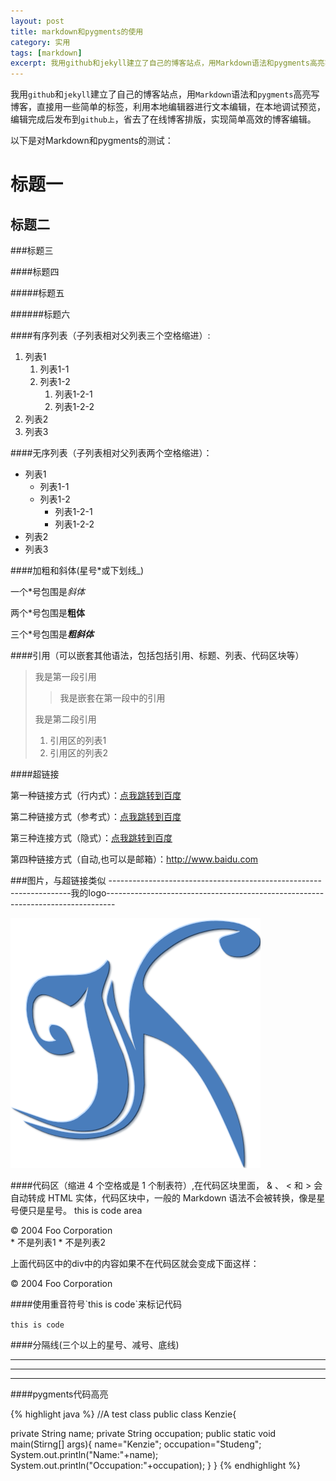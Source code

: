 ```yaml
---
layout: post
title: markdown和pygments的使用
category: 实用
tags: [markdown]
excerpt: 我用github和jekyll建立了自己的博客站点，用Markdown语法和pygments高亮写博客，直接用一些简单的标签，利用本地编辑器进行文本编辑，在本地调试预览，编辑完成后发布到github上，省去了在线博客排版，实现简单高效的博客编辑。
---
```

我用`github`和`jekyll`建立了自己的博客站点，用`Markdown`语法和`pygments`高亮写博客，直接用一些简单的标签，利用本地编辑器进行文本编辑，在本地调试预览，编辑完成后发布到`github上`，省去了在线博客排版，实现简单高效的博客编辑。

以下是对Markdown和pygments的测试：

标题一
======

标题二
------

###标题三

####标题四

#####标题五

######标题六

####有序列表（子列表相对父列表三个空格缩进）:

1. 列表1
   1. 列表1-1
   1. 列表1-2
      1. 列表1-2-1
      1. 列表1-2-2
1. 列表2
1. 列表3

####无序列表（子列表相对父列表两个空格缩进）：

* 列表1
  * 列表1-1
  * 列表1-2
    * 列表1-2-1
    * 列表1-2-2
* 列表2
* 列表3

####加粗和斜体(星号*或下划线_)

一个\*号包围是*斜体*

两个\*号包围是**粗体**

三个\*号包围是***粗斜体***

####引用（可以嵌套其他语法，包括包括引用、标题、列表、代码区块等）

> 我是第一段引用
>
>> 我是嵌套在第一段中的引用
>
> 我是第二段引用
>
>1. 引用区的列表1
>1. 引用区的列表2

####超链接

第一种链接方式（行内式）：[点我跳转到百度](http://www.baidu.com "百度")

第二种链接方式（参考式）：[点我跳转到百度][link]

[link]: http://www.baidu.com

第三种连接方式（隐式）：[点我跳转到百度][]

[点我跳转到百度]: http://www.baidu.com

第四种链接方式（自动,也可以是邮箱）：<http://www.baidu.com>

###图片，与超链接类似
--------------------------------------------------------------------我的logo--------------------------------------------------------------------------------

![我的logo](/kzlog.png "KenzieChen")

####代码区（缩进 4 个空格或是 1 个制表符）,在代码区块里面， & 、 < 和 > 会自动转成 HTML 实体，代码区块中，一般的 Markdown 语法不会被转换，像是星号便只是星号。
	this is code area
	<div class="footer">
        &copy; 2004 Foo Corporation
    </div>
    * 不是列表1
    * 不是列表2

上面代码区中的div中的内容如果不在代码区就会变成下面这样：

<div class="footer">
        &copy; 2004 Foo Corporation
</div>

####使用重音符号\`this is code\`来标记代码

`this is code`

####分隔线(三个以上的星号、减号、底线)

***
---
___

####pygments代码高亮

{% highlight java %}
//A test class
public class Kenzie{

  private String name;
  private String occupation;
  public static void main(Stirng[] args){
    name="Kenzie";
    occupation="Studeng";
    System.out.println("Name:"+name);
    System.out.println("Occupation:"+occupation);
  }
}
{% endhighlight %}